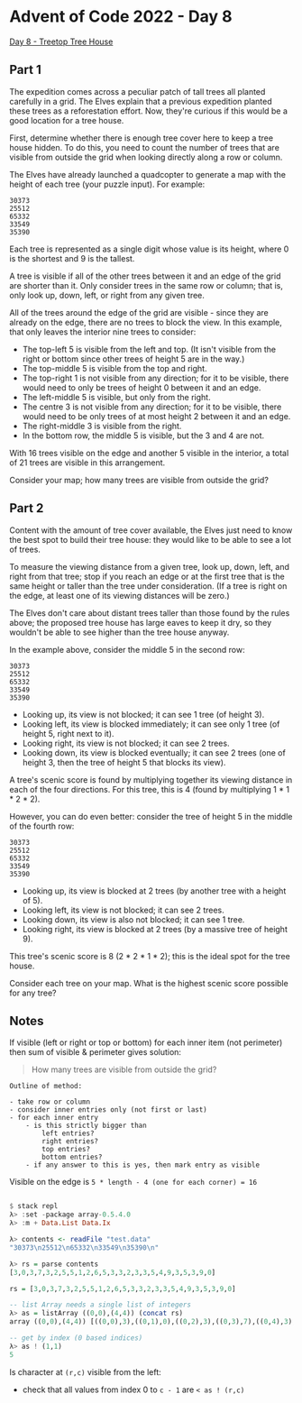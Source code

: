 # Advent of Code 2022 - Day 8

[Day 8 - Treetop Tree House](https://adventofcode.com/2022/day/8)

## Part 1

The expedition comes across a peculiar patch of tall trees all planted carefully
in a grid. The Elves explain that a previous expedition planted these trees as a
reforestation effort. Now, they're curious if this would be a good location for
a tree house.

First, determine whether there is enough tree cover here to keep a tree house
hidden. To do this, you need to count the number of trees that are visible from
outside the grid when looking directly along a row or column.

The Elves have already launched a quadcopter to generate a map with the height
of each tree (your puzzle input). For example:

```text
30373
25512
65332
33549
35390
```

Each tree is represented as a single digit whose value is its height, where 0 is
the shortest and 9 is the tallest.

A tree is visible if all of the other trees between it and an edge of the grid
are shorter than it. Only consider trees in the same row or column; that is,
only look up, down, left, or right from any given tree.

All of the trees around the edge of the grid are visible - since they are
already on the edge, there are no trees to block the view. In this example, that
only leaves the interior nine trees to consider:

- The top-left 5 is visible from the left and top. (It isn't visible from the
  right or bottom since other trees of height 5 are in the way.)
- The top-middle 5 is visible from the top and right.
- The top-right 1 is not visible from any direction; for it to be visible, there
  would need to only be trees of height 0 between it and an edge.
- The left-middle 5 is visible, but only from the right.
- The centre 3 is not visible from any direction; for it to be visible, there
  would need to be only trees of at most height 2 between it and an edge.
- The right-middle 3 is visible from the right.
- In the bottom row, the middle 5 is visible, but the 3 and 4 are not.

With 16 trees visible on the edge and another 5 visible in the interior, a total
of 21 trees are visible in this arrangement.

Consider your map; how many trees are visible from outside the grid?

## Part 2

Content with the amount of tree cover available, the Elves just need to know the
best spot to build their tree house: they would like to be able to see a lot of
trees.

To measure the viewing distance from a given tree, look up, down, left, and
right from that tree; stop if you reach an edge or at the first tree that is the
same height or taller than the tree under consideration. (If a tree is right on
the edge, at least one of its viewing distances will be zero.)

The Elves don't care about distant trees taller than those found by the rules
above; the proposed tree house has large eaves to keep it dry, so they wouldn't
be able to see higher than the tree house anyway.

In the example above, consider the middle 5 in the second row:

```text
30373
25512
65332
33549
35390
```

- Looking up, its view is not blocked; it can see 1 tree (of height 3).
- Looking left, its view is blocked immediately; it can see only 1 tree (of
  height 5, right next to it).
- Looking right, its view is not blocked; it can see 2 trees.
- Looking down, its view is blocked eventually; it can see 2 trees (one of
  height 3, then the tree of height 5 that blocks its view).

A tree's scenic score is found by multiplying together its viewing distance in
each of the four directions. For this tree, this is 4 (found by multiplying 1 *
1 * 2 * 2).

However, you can do even better: consider the tree of height 5 in the middle of
the fourth row:

```text
30373
25512
65332
33549
35390
```

- Looking up, its view is blocked at 2 trees (by another tree with a height of
  5).
- Looking left, its view is not blocked; it can see 2 trees.
- Looking down, its view is also not blocked; it can see 1 tree.
- Looking right, its view is blocked at 2 trees (by a massive tree of height 9).

This tree's scenic score is 8 (2 * 2 * 1 * 2); this is the ideal spot for the
tree house.

Consider each tree on your map. What is the highest scenic score possible for
any tree?

## Notes

If visible (left or right or top or bottom) for each inner item (not perimeter)
then sum of visible & perimeter gives solution:

> How many trees are visible from outside the grid?

```text
Outline of method:

- take row or column
- consider inner entries only (not first or last)
- for each inner entry
    - is this strictly bigger than
        left entries?
        right entries?
        top entries?
        bottom entries?
    - if any answer to this is yes, then mark entry as visible
```

Visible on the edge is `5 * length - 4 (one for each corner) = 16`

```haskell

$ stack repl
λ> :set -package array-0.5.4.0
λ> :m + Data.List Data.Ix

λ> contents <- readFile "test.data"
"30373\n25512\n65332\n33549\n35390\n"

λ> rs = parse contents
[3,0,3,7,3,2,5,5,1,2,6,5,3,3,2,3,3,5,4,9,3,5,3,9,0]

rs = [3,0,3,7,3,2,5,5,1,2,6,5,3,3,2,3,3,5,4,9,3,5,3,9,0]

-- list Array needs a single list of integers
λ> as = listArray ((0,0),(4,4)) (concat rs)
array ((0,0),(4,4)) [((0,0),3),((0,1),0),((0,2),3),((0,3),7),((0,4),3),((1,0),2),((1,1),5),((1,2),5),((1,3),1),((1,4),2),((2,0),6),((2,1),5),((2,2),3),((2,3),3),((2,4),2),((3,0),3),((3,1),3),((3,2),5),((3,3),4),((3,4),9),((4,0),3),((4,1),5),((4,2),3),((4,3),9),((4,4),0)]

-- get by index (0 based indices)
λ> as ! (1,1)
5
```
Is character at `(r,c)` visible from the left:
- check that all values from index 0 to `c - 1` are `< as ! (r,c)`
